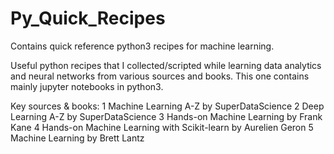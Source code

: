 # Py_Quick_Recipes
Contains quick reference python3 recipes for machine learning.

Useful python recipes that I collected/scripted while learning data analytics and neural networks from various sources and books.
This one contains mainly jupyter notebooks in python3. 

Key sources & books:
1 Machine Learning A-Z by SuperDataScience
2 Deep Learning A-Z by SuperDataScience
3 Hands-on Machine Learning by Frank Kane
4 Hands-on Machine Learning with Scikit-learn by Aurelien Geron
5 Machine Learning by Brett Lantz
